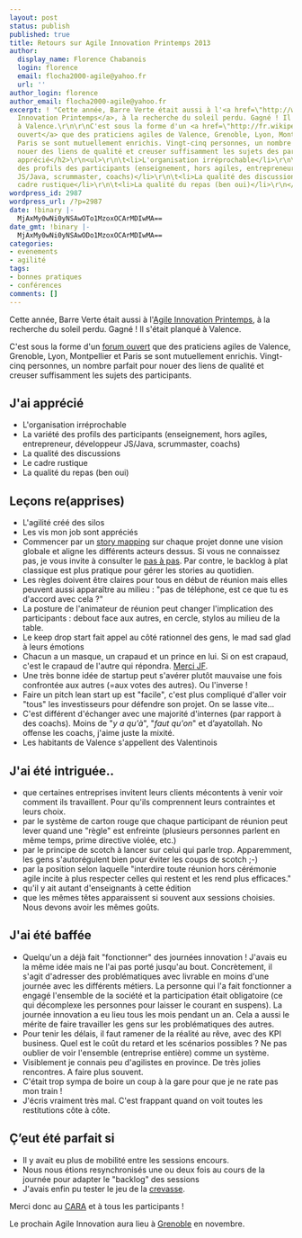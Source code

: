 ```yaml
---
layout: post
status: publish
published: true
title: Retours sur Agile Innovation Printemps 2013
author:
  display_name: Florence Chabanois
  login: florence
  email: flocha2000-agile@yahoo.fr
  url: ''
author_login: florence
author_email: flocha2000-agile@yahoo.fr
excerpt: ! "Cette année, Barre Verte était aussi à l'<a href=\"http://www.agileinnovation.fr/\">Agile
  Innovation Printemps</a>, à la recherche du soleil perdu. Gagné ! Il s'était planqué
  à Valence.\r\n\r\nC'est sous la forme d'un <a href=\"http://fr.wikipedia.org/wiki/M%C3%A9thodologie_open_space\">forum
  ouvert</a> que des praticiens agiles de Valence, Grenoble, Lyon, Montpellier et
  Paris se sont mutuellement enrichis. Vingt-cinq personnes, un nombre parfait pour
  nouer des liens de qualité et creuser suffisamment les sujets des participants.\r\n<div>\r\n<h2>J'ai
  apprécié</h2>\r\n<ul>\r\n\t<li>L'organisation irréprochable</li>\r\n\t<li>La variété
  des profils des participants (enseignement, hors agiles, entrepreneur, développeur
  JS/Java, scrummaster, coachs)</li>\r\n\t<li>La qualité des discussions</li>\r\n\t<li>Le
  cadre rustique</li>\r\n\t<li>La qualité du repas (ben oui)</li>\r\n</ul>\r\n"
wordpress_id: 2987
wordpress_url: /?p=2987
date: !binary |-
  MjAxMy0wNi0yNSAwOTo1MzoxOCArMDIwMA==
date_gmt: !binary |-
  MjAxMy0wNi0yNSAwODo1MzoxOCArMDIwMA==
categories:
- evenements
- agilité
tags:
- bonnes pratiques
- conférences
comments: []
---
```

<p>Cette année, Barre Verte était aussi à l'<a href="http://www.agileinnovation.fr/">Agile Innovation Printemps</a>, à la recherche du soleil perdu. Gagné ! Il s'était planqué à Valence.</p>
<p>C'est sous la forme d'un <a href="http://fr.wikipedia.org/wiki/M%C3%A9thodologie_open_space">forum ouvert</a> que des praticiens agiles de Valence, Grenoble, Lyon, Montpellier et Paris se sont mutuellement enrichis. Vingt-cinq personnes, un nombre parfait pour nouer des liens de qualité et creuser suffisamment les sujets des participants.</p>
<div>
<h2>J'ai apprécié</h2>
<ul>
<li>L'organisation irréprochable</li>
<li>La variété des profils des participants (enseignement, hors agiles, entrepreneur, développeur JS/Java, scrummaster, coachs)</li>
<li>La qualité des discussions</li>
<li>Le cadre rustique</li>
<li>La qualité du repas (ben oui)</li>
</ul>
<p><a id="more"></a><a id="more-2987"></a></p>
<h2>Leçons re(apprises)</h2>
<ul>
<li>L'agilité créé des silos</li>
<li>Les vis mon job sont appréciés</li>
<li>Commencer par un <a href="http://www.agileproductdesign.com/blog/the_new_backlog.html" target="_blank">story mapping</a> sur chaque projet donne une vision globale et aligne les différents acteurs dessus. Si vous ne connaissez pas, je vous invite à consulter le <a href="http://www.fabrice-aimetti.fr/dotclear/index.php?post/2011/01/28/Story-Mapping-pas-a-pas" target="_blank">pas à pas</a>. Par contre, le backlog à plat classique est plus pratique pour gérer les stories au quotidien.</li>
<li>Les règles doivent être claires pour tous en début de réunion mais elles peuvent aussi apparaître au milieu : "pas de téléphone, est ce que tu es d'accord avec cela ?"</li>
<li>La posture de l'animateur de réunion peut changer l'implication des participants : debout face aux autres, en cercle, stylos au milieu de la table.</li>
<li>Le keep drop start fait appel au côté rationnel des gens, le mad sad glad à leurs émotions</li>
<li>Chacun a un masque, un crapaud et un prince en lui. Si on est crapaud, c'est le crapaud de l'autre qui répondra. <a href="http://my.opera.com/jfjago/blog/">Merci JF</a>.</li>
<li>Une très bonne idée de startup peut s'avérer plutôt mauvaise une fois confrontée aux autres (=aux votes des autres). Ou l'inverse !</li>
<li>Faire un pitch lean start up est "facile", c'est plus compliqué d'aller voir "tous" les investisseurs pour défendre son projet. On se lasse vite...</li>
<li>C'est différent d'échanger avec une majorité d'internes (par rapport à des coachs). Moins de "<em>y a qu'à</em>", "<em>faut qu'on</em>" et d’ayatollah. No offense les coachs, j'aime juste la mixité.</li>
<li>Les habitants de Valence s'appellent des Valentinois</li>
</ul>
<h2>J'ai été intriguée..</h2>
<ul>
<li>que certaines entreprises invitent leurs clients mécontents à venir voir comment ils travaillent. Pour qu'ils comprennent leurs contraintes et leurs choix.</li>
<li>par le système de carton rouge que chaque participant de réunion peut lever quand une "règle" est enfreinte (plusieurs personnes parlent en même temps, prime directive violée, etc.)</li>
<li>par le principe de scotch à lancer sur celui qui parle trop. Apparemment, les gens s'autorégulent bien pour éviter les coups de scotch ;-)</li>
<li>par la position selon laquelle "interdire toute réunion hors cérémonie agile incite à plus respecter celles qui restent et les rend plus efficaces."</li>
<li>qu'il y ait autant d'enseignants à cette édition</li>
<li>que les mêmes têtes apparaissent si souvent aux sessions choisies. Nous devons avoir les mêmes goûts.</li>
</ul>
<h2>J'ai été baffée</h2>
<ul>
<li>Quelqu'un a déjà fait "fonctionner" des journées innovation ! J'avais eu la même idée mais ne l'ai pas porté jusqu'au bout. Concrètement, il s'agit d'adresser des problématiques avec livrable en moins d'une journée avec les différents métiers. La personne qui l'a fait fonctionner a engagé l'ensemble de la société et la participation était obligatoire (ce qui décomplexe les personnes pour laisser le courant en suspens). La journée innovation a eu lieu tous les mois pendant un an. Cela a aussi le mérite de faire travailler les gens sur les problématiques des autres.</li>
<li>Pour tenir les délais, il faut ramener de la réalité au rêve, avec des KPI business. Quel est le coût du retard et les scénarios possibles ? Ne pas oublier de voir l'ensemble (entreprise entière) comme un système.</li>
<li>Visiblement je connais peu d'agilistes en province. De très jolies rencontres. A faire plus souvent.</li>
<li>C'était trop sympa de boire un coup à la gare pour que je ne rate pas mon train !</li>
<li>J'écris vraiment très mal. C'est frappant quand on voit toutes les restitutions côte à côte.</li>
</ul>
<h2>Ç’eut été parfait si</h2>
<ul>
<li>Il y avait eu plus de mobilité entre les sessions encours.</li>
<li>Nous nous étions resynchronisés une ou deux fois au cours de la journée pour adapter le "backlog" des sessions</li>
<li>J'avais enfin pu tester le jeu de la <a href="http://javamind-fr.blogspot.fr/2013/03/agilegame-la-crevasse.html" target="_blank">crevasse</a>.</li>
</ul>
<p>Merci donc au <a href="http://www.clubagilerhonealpes.org/">CARA</a> et à tous les participants !</p>
<p>Le prochain Agile Innovation aura lieu à <a href="http://2013.agile-grenoble.org/">Grenoble</a> en novembre.</p>
</div>
